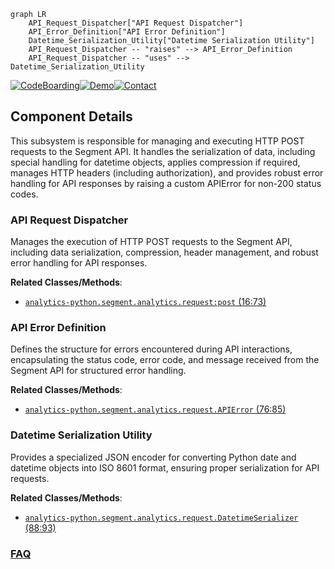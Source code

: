 ```mermaid
graph LR
    API_Request_Dispatcher["API Request Dispatcher"]
    API_Error_Definition["API Error Definition"]
    Datetime_Serialization_Utility["Datetime Serialization Utility"]
    API_Request_Dispatcher -- "raises" --> API_Error_Definition
    API_Request_Dispatcher -- "uses" --> Datetime_Serialization_Utility
```
[![CodeBoarding](https://img.shields.io/badge/Generated%20by-CodeBoarding-9cf?style=flat-square)](https://github.com/CodeBoarding/CodeBoarding)[![Demo](https://img.shields.io/badge/Try%20our-Demo-blue?style=flat-square)](https://www.codeboarding.org/demo)[![Contact](https://img.shields.io/badge/Contact%20us%20-%20contact@codeboarding.org-lightgrey?style=flat-square)](mailto:contact@codeboarding.org)

## Component Details

This subsystem is responsible for managing and executing HTTP POST requests to the Segment API. It handles the serialization of data, including special handling for datetime objects, applies compression if required, manages HTTP headers (including authorization), and provides robust error handling for API responses by raising a custom APIError for non-200 status codes.

### API Request Dispatcher
Manages the execution of HTTP POST requests to the Segment API, including data serialization, compression, header management, and robust error handling for API responses.


**Related Classes/Methods**:

- <a href="https://github.com/segmentio/analytics-python/blob/master/segment/analytics/request.py#L16-L73" target="_blank" rel="noopener noreferrer">`analytics-python.segment.analytics.request:post` (16:73)</a>


### API Error Definition
Defines the structure for errors encountered during API interactions, encapsulating the status code, error code, and message received from the Segment API for structured error handling.


**Related Classes/Methods**:

- <a href="https://github.com/segmentio/analytics-python/blob/master/segment/analytics/request.py#L76-L85" target="_blank" rel="noopener noreferrer">`analytics-python.segment.analytics.request.APIError` (76:85)</a>


### Datetime Serialization Utility
Provides a specialized JSON encoder for converting Python date and datetime objects into ISO 8601 format, ensuring proper serialization for API requests.


**Related Classes/Methods**:

- <a href="https://github.com/segmentio/analytics-python/blob/master/segment/analytics/request.py#L88-L93" target="_blank" rel="noopener noreferrer">`analytics-python.segment.analytics.request.DatetimeSerializer` (88:93)</a>




### [FAQ](https://github.com/CodeBoarding/GeneratedOnBoardings/tree/main?tab=readme-ov-file#faq)